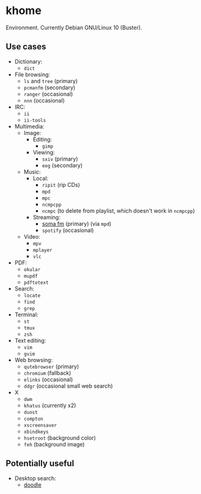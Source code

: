 khome
=====

Environment. Currently Debian GNU/Linux 10 (Buster).


Use cases
---------

- Dictionary:
    - `dict`
- File browsing:
    - `ls` and `tree` (primary)
    - `pcmanfm` (secondary)
    - `ranger` (occasional)
    - `nnn` (occasional)
- IRC:
    - `ii`
    - `ii-tools`
- Multimedia:
    - Image:
        - Editing:
            - `gimp`
        - Viewing:
            - `sxiv` (primary)
            - `eog` (secondary)
    - Music:
        - Local:
            - `ripit` (rip CDs)
            - `mpd`
            - `mpc`
            - `ncmpcpp`
            - `ncmpc` (to delete from playlist, which doesn't work in `ncmpcpp`)
        - Streaming:
            - [soma fm](http://somafm.com/) (primary) (via `mpd`)
            - `spotify` (occasional)
    - Video:
        - `mpv`
        - `mplayer`
        - `vlc`
- PDF:
    - `okular`
    - `mupdf`
    - `pdftotext`
- Search:
    - `locate`
    - `find`
    - `grep`
- Terminal:
    - `st`
    - `tmux`
    - `zsh`
- Text editing:
    - `vim`
    - `gvim`
- Web browsing:
    - `qutebrowser` (primary)
    - `chromium` (fallback)
    - `elinks` (occasional)
    - `ddgr` (occasional small web search)
- X
    - `dwm`
    - `khatus` (currently x2)
    - `dunst`
    - `compton`
    - `xscreensaver`
    - `xbindkeys`
    - `hsetroot` (background color)
    - `feh` (background image)

Potentially useful
------------------

- Desktop search:
    - [doodle](https://grothoff.org/christian/doodle/)
